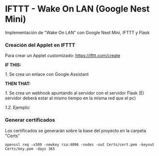 # IFTTT - Wake On LAN (Google Nest Mini)

Implementación de "Wake On LAN" con Google Nest Mini, IFTTT y Flask

### Creación del Applet en IFTTT
Para crear un Applet customizado: https://ifttt.com/create

**IF THIS:**

_1._ Se crea un enlace con Google Assistant

**THEN THAT:**

_1._ Se crea un webhook apuntando al servidor con el servidor Flask (El servidor deberá estar al mismo tiempo en la misma red que el pc)

_1.2._ Ejemplo:




### Generar certificados
Los certificados se generarán sobre la base del proyecto en la carpeta "Certs"
```
openssl req -x509 -newkey rsa:4096 -nodes -out Certs/cert.pem -keyout Certs/key.pem -days 365
```